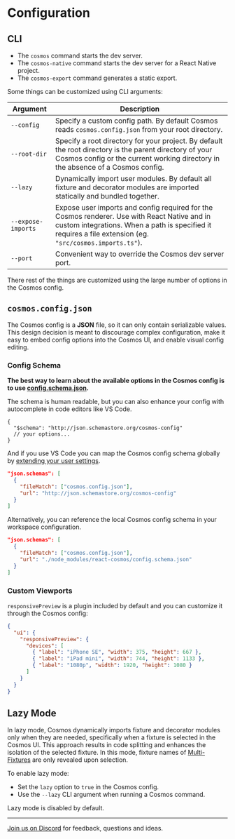# Configuration

## CLI

- The `cosmos` command starts the dev server.
- The `cosmos-native` command starts the dev server for a React Native project.
- The `cosmos-export` command generates a static export.

Some things can be customized using CLI arguments:

| Argument           | Description                                                                                                                                                                                               |
| ------------------ | --------------------------------------------------------------------------------------------------------------------------------------------------------------------------------------------------------- |
| `--config`         | Specify a custom config path. By default Cosmos reads `cosmos.config.json` from your root directory.                                                                                                      |
| `--root-dir`       | Specify a root directory for your project. By default the root directory is the parent directory of your Cosmos config or the current working directory in the absence of a Cosmos config.                |
| `--lazy`           | Dynamically import user modules. By default all fixture and decorator modules are imported statically and bundled together.                                                                               |
| `--expose-imports` | Expose user imports and config required for the Cosmos renderer. Use with React Native and in custom integrations. When a path is specified it requires a file extension (eg. `"src/cosmos.imports.ts"`). |
| `--port`           | Convenient way to override the Cosmos dev server port.                                                                                                                                                    |

There rest of the things are customized using the large number of options in the Cosmos config.

## `cosmos.config.json`

The Cosmos config is a **JSON** file, so it can only contain serializable values. This design decision is meant to discourage complex configuration, make it easy to embed config options into the Cosmos UI, and enable visual config editing.

### Config Schema

**The best way to learn about the available options in the Cosmos config is to use [config.schema.json](https://github.com/react-cosmos/react-cosmos/blob/main/packages/react-cosmos/config.schema.json).**

The schema is human readable, but you can also enhance your config with autocomplete in code editors like VS Code.

```jsonc
{
  "$schema": "http://json.schemastore.org/cosmos-config"
  // your options...
}
```

And if you use VS Code you can map the Cosmos config schema globally by [extending your user settings](https://code.visualstudio.com/docs/languages/json#_mapping-in-the-user-settings).

```json
"json.schemas": [
  {
    "fileMatch": ["cosmos.config.json"],
    "url": "http://json.schemastore.org/cosmos-config"
  }
]
```

Alternatively, you can reference the local Cosmos config schema in your workspace configuration.

```json
"json.schemas": [
  {
    "fileMatch": ["cosmos.config.json"],
    "url": "./node_modules/react-cosmos/config.schema.json"
  }
]
```

### Custom Viewports

`responsivePreview` is a plugin included by default and you can customize it through the Cosmos config:

```json
{
  "ui": {
    "responsivePreview": {
      "devices": [
        { "label": "iPhone SE", "width": 375, "height": 667 },
        { "label": "iPad mini", "width": 744, "height": 1133 },
        { "label": "1080p", "width": 1920, "height": 1080 }
      ]
    }
  }
}
```

## Lazy Mode

In lazy mode, Cosmos dynamically imports fixture and decorator modules only when they are needed, specifically when a fixture is selected in the Cosmos UI. This approach results in code splitting and enhances the isolation of the selected fixture. In this mode, fixture names of [Multi-Fixtures](fixtures.md#multi-fixtures) are only revealed upon selection.

To enable lazy mode:

- Set the `lazy` option to `true` in the Cosmos config.
- Use the `--lazy` CLI argument when running a Cosmos command.

Lazy mode is disabled by default.

---

[Join us on Discord](https://discord.gg/3X95VgfnW5) for feedback, questions and ideas.
